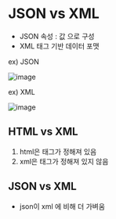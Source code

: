 
# JSON vs XML

- JSON 속성 : 값 으로 구성
- XML 태그 기반 데이터 포맷

ex) JSON

![image](https://user-images.githubusercontent.com/60064392/192282178-257f61d1-718d-4390-991f-e4ab409ee0f1.png)

ex) XML

![image](https://user-images.githubusercontent.com/60064392/192282261-8843c273-fe61-4718-918a-a3d9f4e9fd3d.png)


## HTML vs XML

1. html은 태그가 정해져 있음
2. xml은 태그가 정해져 있지 않음

## JSON vs XML

- json이 xml 에 비해 더 가벼움
